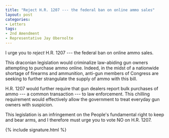 ```yaml
---
title: "Reject H.R. 1207 --- the federal ban on online ammo sales"
layout: post
categories:
- Letters
tags:
- 2nd Amendment
- Representative Jay Obernolte
---
```


I urge you to *reject* H.R. 1207 --- the federal ban on online ammo sales.

This draconian legislation would criminalize law-abiding gun owners attempting to purchase ammo online. Indeed, in the midst of a nationwide shortage of firearms and ammunition, anti-gun members of Congress are seeking to further strangulate the supply of ammo with this bill.

H.R. 1207 would further require that gun dealers report bulk purchases of ammo --- a common transaction --- to law enforcement. This chilling requirement would effectively allow the government to treat everyday gun owners with suspicion.

This legislation is an infringement on the People's fundamental right to keep and bear arms, and I therefore must urge you to vote NO on H.R. 1207.

{% include signature.html %}

